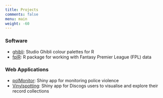 ```yaml
---
title: Projects
comments: false
menu: main
weight: -60
---
```


### Software

- [ghibli](https://ewenme.github.io/ghibli): Studio Ghibli colour palettes for R
- [fplR](https://ewenme.github.io/fplR): R package for working with Fantasy Premier League (FPL) data


### Web Applications

- [polMonitor](https://ewenme.shinyapps.io/polMonitor): Shiny app for monitoring police violence 
- [Vinylspotting](https://ewenme.shinyapps.io/vinylspotting): Shiny app for Discogs users to visualise and explore their record collections

